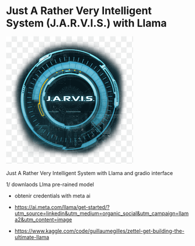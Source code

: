 # Just A Rather Very Intelligent System (J.A.R.V.I.S.) with Llama

![iamge of J.A.R.V.I.S from Ieon Man movies](jarvis-readme.png)

Just A Rather Very Intelligent System with Llama and gradio interface

1/ downlaods Llma pre-rained model
  - obtenir credentials with meta ai

- https://ai.meta.com/llama/get-started/?utm_source=linkedin&utm_medium=organic_social&utm_campaign=llama2&utm_content=image
- https://www.kaggle.com/code/guillaumegilles/zettel-get-building-the-ultimate-llama
